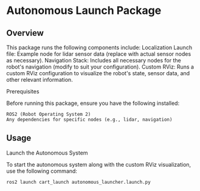 # Autonomous Launch Package
## Overview

This package runs the following components include:
    Localization Launch file: Example node for lidar sensor data (replace with actual sensor nodes as necessary).
    Navigation Stack: Includes all necessary nodes for the robot's navigation (modify to suit your configuration).
    Custom RViz: Runs a custom RViz configuration to visualize the robot's state, sensor data, and other relevant information.

Prerequisites

Before running this package, ensure you have the following installed:

    ROS2 (Robot Operating System 2)
    Any dependencies for specific nodes (e.g., lidar, navigation)

## Usage
Launch the Autonomous System

To start the autonomous system along with the custom RViz visualization, use the following command:

```
ros2 launch cart_launch autonomous_launcher.launch.py
```



